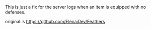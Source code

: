 This is just a fix for the server logs when an item is equipped with no defenses.

original is https://github.com/ElenaiDev/Feathers
